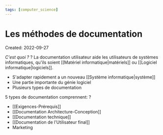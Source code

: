```yaml
---
tags: [computer_science] 
---
```

# Les méthodes de documentation
Created: 2022-09-27

*C'est quoi ?*
?
La documentation utilisateur aide les utilisateurs de systèmes informatiques, qu'ils soient [[Matériel informatique|matériels]] ou [[Logiciel informatique|logiciels]].
- S'adapter rapidement a un nouveau [[Système informatique|système]]
- Une partie importante du génie logiciel
- Plusieurs types de documentation

5 types de documentation comprennent:
?
- [[Exigences-Prérequis]]
- [[Documentation Architecture-Conception]]
- [[Documentation technique]]
- [[Documentation de l'Utilisateur final]]
- Marketing
